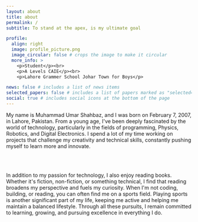 ```yaml
---
layout: about
title: about
permalink: /
subtitle: To stand at the apex, is my ultimate goal

profile:
  align: right
  image: profile_picture.png
  image_circular: false # crops the image to make it circular
  more_info: >
    <p>Student</p><br>
    <p>A Levels CAIE</p><br>
    <p>Lahore Grammer School Johar Town for Boys</p>

news: false # includes a list of news items
selected_papers: false # includes a list of papers marked as "selected={true}"
social: true # includes social icons at the bottom of the page
---
```


My name is Muhammad Umar Shahbaz, and I was born on February 7, 2007, in Lahore, Pakistan. From a young age, I've been deeply fascinated by the world of technology, particularly in the fields of programming, Physics, Robotics, and Digital Electronics. I spend a lot of my time working on projects that challenge my creativity and technical skills, constantly pushing myself to learn more and innovate.

<br>
<br>

In addition to my passion for technology, I also enjoy reading books. Whether it's fiction, non-fiction, or something technical, I find that reading broadens my perspective and fuels my curiosity. When I'm not coding, building, or reading, you can often find me on a sports field. Playing sports is another significant part of my life, keeping me active and helping me maintain a balanced lifestyle. Through all these pursuits, I remain committed to learning, growing, and pursuing excellence in everything I do.
